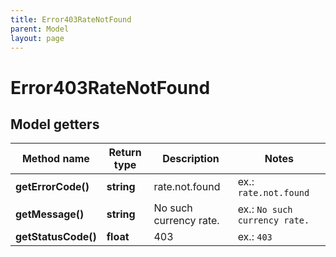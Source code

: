 ```yaml
---
title: Error403RateNotFound
parent: Model
layout: page
---
```


# Error403RateNotFound

## Model getters

Method name | Return type | Description | Notes
------------ | ------------- | ------------- | -------------
**getErrorCode()** | **string** | rate.not.found | ex.: `rate.not.found`
**getMessage()** | **string** | No such currency rate. | ex.: `No such currency rate.`
**getStatusCode()** | **float** | 403 | ex.: `403`

